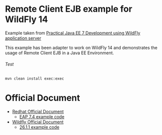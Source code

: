 Remote Client EJB example for WildFly 14
=====================================
Example taken from [Practical Java EE 7 Development using WildFly application server](http://www.itbuzzpress.com/ebooks/java-ee-7-development-on-wildfly.html)

This example has been adapter to work on WildFly 14 and demonstrates the usage of Remote Client EJB in a Java EE Environment.

###### Test
```shell
mvn clean install exec:exec
```
# Official Document
   * [Redhat Official Document](https://access.redhat.com/documentation/en-us/red_hat_jboss_enterprise_application_platform/7.4/html/developing_jakarta_enterprise_beans_applications/invoking_session_beans#initial_context_lookup)
     * [EAP 7.4 example code](https://github.com/jboss-developer/jboss-eap-quickstarts/blob/7.4.x/ejb-remote/client/src/main/java/org/jboss/as/quickstarts/ejb/remote/client/RemoteEJBClient.java)
   * [Wildfly Official Document](https://docs.wildfly.org/26/Developer_Guide.html#Remote_Jakarta_Enterprise_Beans_invocations_via_JNDI_-_Jakarta_Enterprise_Beans_client_API_or_wildfly-naming-client_project)
     * [26.1.1 example code](https://github.com/wildfly/quickstart/blob/26.1.1.Final/ejb-remote/client/src/main/java/org/jboss/as/quickstarts/ejb/remote/client/RemoteEJBClient.java)
